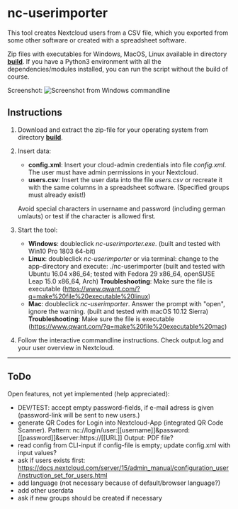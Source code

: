 # nc-userimporter
This tool creates Nextcloud users from a CSV file, which you exported from some other software or created with a spreadsheet software.

Zip files with executables for Windows, MacOS, Linux available in directory [__build__](https://github.com/t-markmann/nc-userimporter/tree/master/build). If you have a Python3 environment with all the dependencies/modules installed, you can run the script without the build of course.

Screenshot:
![Screenshot from Windows commandline](https://github.com/t-markmann/nc-userimporter/blob/master/screenshot.png)

## Instructions

1. Download and extract the zip-file for your operating system from directory [__build__](https://github.com/t-markmann/nc-userimporter/tree/master/build).

2. Insert data:
    * __config.xml__: Insert your cloud-admin credentials into file _config.xml_. The user must have admin permissions in your Nextcloud.
    * __users.csv__: Insert the user data into the file _users.csv_ or recreate it with the same columns in a spreadsheet software. (Specified groups must already exist!)

    Avoid special characters in username and password (including german umlauts) or test if the character is allowed first.

3. Start the tool:
    * __Windows__: doubleclick _nc-userimporter.exe_.
		(built and tested with Win10 Pro 1803 64-bit)
	* __Linux__: doubleclick _nc-userimporter_ or via terminal: change to the app-directory and execute: ./nc-userimporter
		(built and tested with Ubuntu 16.04 x86_64; tested with Fedora 29 x86_64, openSUSE Leap 15.0 x86_64, Arch)
		__Troubleshooting__: Make sure the file is executable (https://www.qwant.com/?q=make%20file%20executable%20linux)
	* __Mac__: doubleclick _nc-userimporter_. Answer the prompt with "open", ignore the warning.
		(built and tested with macOS 10.12 Sierra)
		__Troubleshooting__: Make sure the file is executable (https://www.qwant.com/?q=make%20file%20executable%20mac)

4. Follow the interactive commandline instructions. Check output.log and your user overview in Nextcloud.


---

## ToDo

Open features, not yet implemented (help appreciated): 
* DEV/TEST: accept empty password-fields, if e-mail adress is given (password-link will be sent to new users.)
* generate QR Codes for Login into Nextcloud-App (integrated QR Code Scanner). Pattern: nc://login/user:[[username]]&password:[[password]]&server:https://[[URL]] Output: PDF file?
* read config from CLI-input if config-file is empty; update config.xml with input values?
* ask if users exists first: https://docs.nextcloud.com/server/15/admin_manual/configuration_user/instruction_set_for_users.html
* add language (not necessary because of default/browser language?)
* add other userdata
* ask if new groups should be created if necessary

